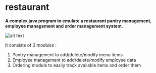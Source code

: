 # restaurant

**A complex java program to emulate a restaurant pantry management, employee management and order management system.**

![alt text](https://github.com/AadityaMuley/restaurant/screenshots/restaurant1.png?raw=true)

It consists of *3 modules* :
  1. Pantry management to add/delete/modify menu items
  1. Employee management to add/delete/modify employee data
  1. Ordering module to easily track available items and order them
